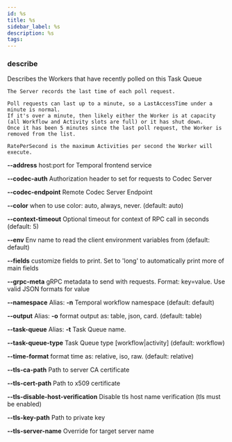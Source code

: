 ```yaml
---
id: %s
title: %s
sidebar_label: %s
description: %s
tags:
---
```


### describe

Describes the Workers that have recently polled on this Task Queue

    The Server records the last time of each poll request.
    
    Poll requests can last up to a minute, so a LastAccessTime under a minute is normal.
    If it's over a minute, then likely either the Worker is at capacity (all Workflow and Activity slots are full) or it has shut down.
    Once it has been 5 minutes since the last poll request, the Worker is removed from the list.
    
    RatePerSecond is the maximum Activities per second the Worker will execute.

**--address**
host:port for Temporal frontend service

**--codec-auth**
Authorization header to set for requests to Codec Server

**--codec-endpoint**
Remote Codec Server Endpoint

**--color**
when to use color: auto, always, never. (default: auto)

**--context-timeout**
Optional timeout for context of RPC call in seconds (default: 5)

**--env**
Env name to read the client environment variables from (default: default)

**--fields**
customize fields to print. Set to 'long' to automatically print more of main fields

**--grpc-meta**
gRPC metadata to send with requests. Format: key=value. Use valid JSON formats for value

**--namespace**
Alias: **-n**
Temporal workflow namespace (default: default)

**--output**
Alias: **-o**
format output as: table, json, card. (default: table)

**--task-queue**
Alias: **-t**
Task Queue name.

**--task-queue-type**
Task Queue type [workflow|activity] (default: workflow)

**--time-format**
format time as: relative, iso, raw. (default: relative)

**--tls-ca-path**
Path to server CA certificate

**--tls-cert-path**
Path to x509 certificate

**--tls-disable-host-verification**
Disable tls host name verification (tls must be enabled)

**--tls-key-path**
Path to private key

**--tls-server-name**
Override for target server name

